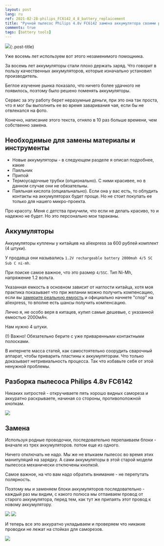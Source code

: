 ```yaml
---
layout: post
lang: ru
ref: 2021-02-28-philips_FC6142_4_8_battery_replaicement
title: "Ручной пылесос Philips 4.8v FC6142 замена аккумулятора своими руками"
comments: true
tags: [battery tools]
---
```


![](/images/philips48_assempled.jpg){:.post-title}

Уже восемь лет используем вот этого незаменимого помощника.

За восемь лет аккумуляторы стали плохо держать заряд. Что говорит в пользу качественных 
аккумуляторов, которые изначально установил производитель.

Беглое изучение рынка показало, что ничего более удачного не появилось, поэтому было решено 
поменять аккумуляторы. 

Сервис за эту работу берет неразумные деньги, при это она так проста, что я мог бы выполнить ее 
во время заваривания чая, если бы не отвлекался на фото.

Конечно, написание этого текста, отняло в 10 раз больше времени, чем собственно замена.

## Необходимые для замены материалы и инструменты

- Новые аккумуляторы - в следующем разделе я описал подробнее, какие
- Паяльник
- Припой
- Термоусадочные трубки (опционально). С ними красивее, но в данном случае они не обязательны.
- Паяльная кислота (опциальнально). Если она у вас есть, то облудить контакты на
аккумуляторах будет проще. Но не стоит покупать ее только для нашего микро-проекта.

Про красоту. Меня с детства приучили, что если не делать красиво, то и надежно не 
будет. Но это персонально мои тараканы.

## Аккумуляторы 

Аккумуляторы куплены у китайцев на aliexpress за 600 рублей комплект (4 штуки).

У продавца они назывались  `1.2V rechargeable battery 2000mah 4/5 SC Sub C ni-mh`.

При поиске самое важное, что это размер `4/5SC`. Тип Ni-Mh, напряжение 1.2 вольта.

Указанная емкость в основном зависит от наглости китайца, хотя моя практика показывает что 
при желании можно получить компенсацию, если вы 
[замерите реальную емуость](https://zen.yandex.ru/media/id/5b4c98de1f242d00a9b974e3/vy-uvereny-chto-kupili-kachestvennyi-akkumuliator-600061aa4e913f1758895e63) 
и официально начнете "спор" на aliexpress, то вполне есть шансы получить компенсацию.

Лично я, не особо веря в китацев, купил самые дешевые, с указанной емкостью 2000мАч.

Нам нужно 4 штуки.

(!) Важно! Обязательно берите с уже приваренными контактными полосками. 

В интернете масса
статей, как самостоятельно соорудить сварочный аппарат, чтобы приварить пластины
к аккумуляторам. Что только доказывает нетривиальность процесса. Так что избавьте себя
от этой ненужной проблемы.

## Разборка пылесоса Philips 4.8v FC6142

Никаких хитростей - откручиваете пять хорошо видных самореза и аккуратно раскрываете,
начиная со стороны, противоположной кнопкам.

![](/images/philips48_diassembled.jpg)

## Замена

Используя родные проводочки, последовательно перепаиваем блоки - вначале из трех аккумуляторов.
потом еще из одного.

Ничего отключать не надо. Мы же не втыкаем пылесос во время этих манипуляций на
зарядку. А сами аккумуляторы в этой старой модели пылесоса механически отключены кнопкой.

Самое важное, на что вам надо обратить внимание - не перепутать полярность. 

Поэтому мы и заменяем блоки
аккумуляторов последовательно - каждый раз мы видим, с какого полюса мы отпаиваем провод от 
старого аккумулятора, перед тем, как тут же припаять этот провод к новому аккумулятору.

![](/images/philips48_partiall_replacement.jpg)
![](/images/philips48_last_replacement.jpg)

И теперь все это аккуратно укладываем и проверяем что никакие проводки не лежат на
стойках для саморезов.

![](/images/philips48_finish_replacement.jpg)